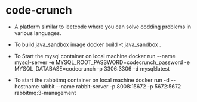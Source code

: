 # code-crunch
- A platform similar to leetcode where you can solve codding problems in various languages.
- To build java_sandbox image docker build -t java_sandbox .
- To Start the mysql container on local machine docker run --name mysql-server -e MYSQL_ROOT_PASSWORD=codecrunch_password -e MYSQL_DATABASE=codecrunch -p 3306:3306 -d mysql:latest

- To start the rabbitmq container on local machine docker run -d --hostname rabbit --name rabbit-server -p 8008:15672 -p 5672:5672 rabbitmq:3-management
